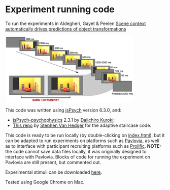 # Experiment running code

To run the experiments in Aldegheri, Gayet & Peelen [Scene context automatically drives predictions of object transformations](https://psyarxiv.com/8tdes)

<!--![](example_trial.png)-->
<img src="example_trial.png" alt="Outline of trial in the behavioral experiment" width="80%" height="80%">

This code was written using [jsPsych]() version 6.3.0, and:
- [jsPsych-psychophysics](https://jspsychophysics.hes.kyushu-u.ac.jp/) 2.3.1 by [Daiichiro Kuroki](https://github.com/kurokida/);
- [This repo](https://github.com/svanhedger/jspsych/tree/master/scripts/backward-digit-span/) by [Stephen Van Hedger](https://svanhedger.github.io/) for the adaptive staircase code.

This code is ready to be run locally (by double-clicking on [index.html](index.html)), but it can be adapted to run experiments on platforms such as [Pavlovia](), as well as to interface with participant recruiting platforms such as [Prolific](). **NOTE:** the code cannot save data files locally, it was originally designed to interface with Pavlovia. Blocks of code for running the experiment on Pavlovia are still present, but commented out.

Experimental stimuli can be downloaded [here](https://osf.io/wnefh/).

Tested using Google Chrome on Mac.